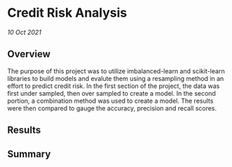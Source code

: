 # Credit Risk Analysis
*10 Oct 2021*

## Overview
The purpose of this project was to utilize imbalanced-learn and scikit-learn libraries to build models and evalute them using a resampling method in an effort to predict credit risk. In the first section of the project, the data was first under sampled, then over sampled to create a model. In the second portion, a combination method was used to create a model. The results were then compared to gauge the accuracy, precision and recall scores. 

## Results 

## Summary
